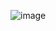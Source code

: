 ![image](https://github.com/JeremiahRanen7/Ranen-portfolio/assets/141173239/99590d7e-e4bd-42ff-bcc6-fca170b088bc)

